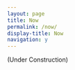```yaml
---
layout: page
title: Now
permalink: /now/
display-title: Now
navigation: y
---
```


(Under Construction)